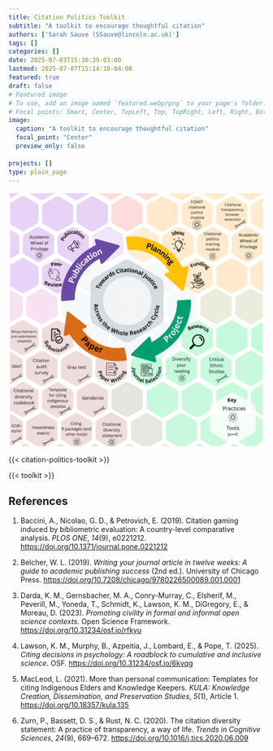 ```yaml
---
title: Citation Politics Toolkit
subtitle: "A toolkit to encourage thoughtful citation"
authors: ['Sarah Sauve (SSauve@lincoln.ac.uk)']
tags: []
categories: []
date: 2025-07-03T15:30:39-03:00
lastmod: 2025-07-07T15:14:10-04:00
featured: true
draft: false
# Featured image
# To use, add an image named `featured.webp/png` to your page's folder.
# Focal points: Smart, Center, TopLeft, Top, TopRight, Left, Right, BottomLeft, Bottom, BottomRight.
image:
  caption: "A toolkit to encourage thoughtful citation"
  focal_point: "Center"
  preview_only: false

projects: []
type: plain_page
---
```


<img src="featured.webp" width=700px align="center"  alt="Citation Politics Toolkit" />

{{< citation-politics-toolkit >}}


{{< toolkit >}}

## References

1.  Baccini, A., Nicolao, G. D., & Petrovich, E. (2019). Citation gaming induced by bibliometric evaluation: A country-level comparative analysis. *PLOS ONE*, *14*(9), e0221212. https://doi.org/10.1371/journal.pone.0221212  

2.  Belcher, W. L. (2019). *Writing your journal article in twelve weeks: A guide to academic publishing success* (2nd ed.). University of Chicago Press. https://doi.org/10.7208/chicago/9780226500089.001.0001  

3.  Darda, K. M., Gernsbacher, M. A., Conry-Murray, C., Elsherif, M., Peverill, M., Yoneda, T., Schmidt, K., Lawson, K. M., DiGregory, E., & Moreau, D. (2023). *Promoting civility in formal and informal open science contexts*. Open Science Framework. https://doi.org/10.31234/osf.io/rfkyu  

4.  Lawson, K. M., Murphy, B., Azpeitia, J., Lombard, E., & Pope, T. (2025). *Citing decisions in psychology: A roadblock to cumulative and inclusive science*. OSF. https://doi.org/10.31234/osf.io/6kvqg  

5.  MacLeod, L. (2021). More than personal communication: Templates for citing Indigenous Elders and Knowledge Keepers. *KULA: Knowledge Creation, Dissemination, and Preservation Studies*, *5*(1), Article 1. https://doi.org/10.18357/kula.135  

6.  Zurn, P., Bassett, D. S., & Rust, N. C. (2020). The citation diversity statement: A practice of transparency, a way of life. *Trends in Cognitive Sciences*, *24*(9), 669–672. https://doi.org/10.1016/j.tics.2020.06.009  
